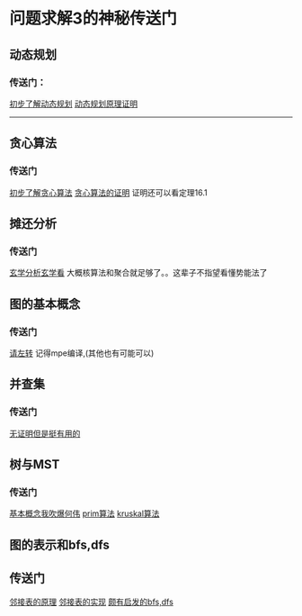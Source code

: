 # 问题求解3的神秘传送门

## 动态规划

### 传送门：
[初步了解动态规划](https://blog.csdn.net/u013309870/article/details/75193592)
[动态规划原理证明](https://blog.csdn.net/ii1245712564/article/details/45040037#%E9%87%8D%E6%9E%84%E6%9C%80%E4%BC%98%E8%A7%A3)


---

## 贪心算法
### 传送门
[初步了解贪心算法](https://mengzelev.github.io/2018/09/17/clrs-16greedy/)
[贪心算法的证明](https://blog.csdn.net/TheSnowBoy_2/article/details/73385652)
证明还可以看定理16.1

## 摊还分析
### 传送门
[玄学分析玄学看](https://blog.csdn.net/gqtcgq/article/details/45599479)
大概核算法和聚合就足够了。。这辈子不指望看懂势能法了

## 图的基本概念
### 传送门
[请左转](https://github.com/larryytr/Problem_solving3/blob/master/Basic_theorem_of_Graph.md)
记得mpe编译,(其他也有可能可以)

## 并查集
### 传送门
[无证明但是挺有用的](https://blog.csdn.net/lalor/article/details/7388524)

## 树与MST
### 传送门
[基本概念我吹爆何伟](https://marukohe.github.io/2018/10/13/%E5%9B%BE%E8%AE%BA/)
[prim算法](https://www.cnblogs.com/dzkang2011/p/prim_1.html)
[kruskal算法](https://www.cnblogs.com/dzkang2011/p/kruskal.html)

## 图的表示和bfs,dfs
## 传送门
[邻接表的原理](http://blog.51cto.com/ahalei/1391988)
[邻接表的实现](https://blog.csdn.net/yexiaohhjk/article/details/52706057)
[颇有启发的bfs,dfs](https://blog.csdn.net/u011437229/article/details/53188837)